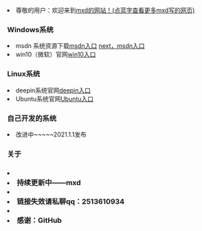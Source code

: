 <li>尊敬的用户：欢迎来到<a href="https://windows-linux-bili.github.io/home/">mxd的网站！(点蓝字查看更多mxd写的网页)</a> <a class="download" href="https://windows-linux-bili.github.io/hello/"></a>
  <h3>Windows系统</h3>
  <li>msdn 系统资源下载<a href="https://msdn.itellyou.cn/">msdn入口</a> <a href="https://next.itellyou.cn/">next，msdn入口</a>
    <li>win10（微软）官网<a href="https://www.microsoft.com/zh-cn/software-download/windows10">win10入口</a>
      
  <h3>Linux系统</h3>
  <li>deepin系统官网<a href="https://www.deepin.org/zh/download/">deepin入口</a>
  <li>Ubuntu系统官网<a href="https://cn.ubuntu.com/download">Ubuntu入口</a>
  
  <h3>自己开发的系统</h3>
  <li>改进中~~~~~2021.1.1发布</a>

<h3>关于<h3>
<li><li>持续更新中——mxd</li>
<li><li>链接失效请私聊qq：2513610934</li>         
<li><li>感谢：GitHub</li>
